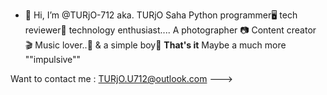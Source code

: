 - 👋 Hi, I’m @TURjO-712 aka. TURjO Saha
Python programmer🖥
tech reviewer📱
technology enthusiast....
A photographer 📷
Content creator 🎬
Music lover..🎸
& a simple boy🙂
**That's it**
Maybe a much more ""impulsive""

Want to contact me : TURjO.U712@outlook.com
--->
